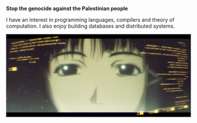 **Stop the genocide against the Palestinian people**

I have an interest in programming languages, compilers and theory of computation. I also enjoy building databases and distributed systems. 

![](lain.jpg)
